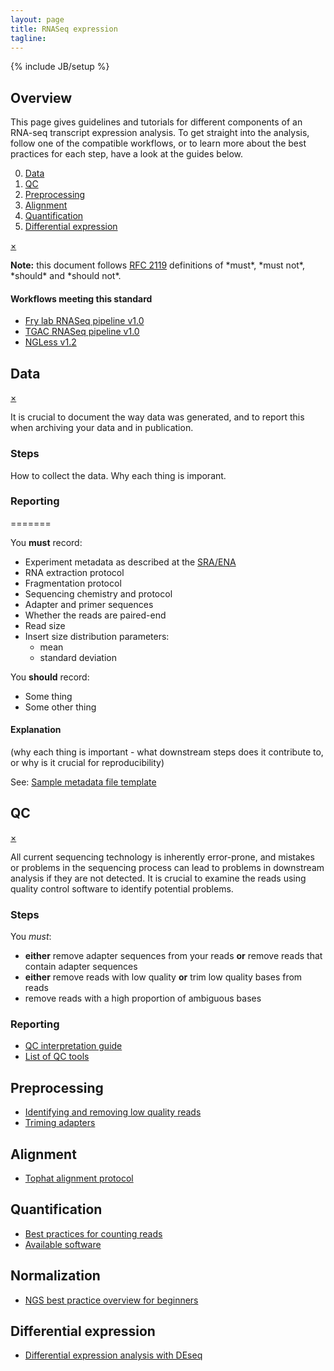 ```yaml
---
layout: page
title: RNASeq expression
tagline:
---
```

{% include JB/setup %}

## Overview

This page gives guidelines and tutorials for different components of an RNA-seq transcript expression analysis. To get straight into the analysis, follow one of the compatible workflows, or to learn more about the best practices for each step, have a look at the guides below.

0. [Data](#data)
1. [QC](#qc)
2. [Preprocessing](#preprocessing)
3. [Alignment](#alignment)
4. [Quantification](#quantification)
5. [Differential expression](#differential-expression)


<div class="alert-message warning block-message">
  <a class="close" href="#">×</a>
  <p><strong>Note:</strong> this document follows <a href="https://www.ietf.org/rfc/rfc2119.txt">RFC 2119</a> definitions of *must*, *must not*, *should* and *should not*.</p>
</div>

#### Workflows meeting this standard

- [Fry lab RNASeq pipeline v1.0](http://blahah.net/orb14_bestpractice/workflows/rnaseq_expression/frylab_v1.0.html)
- [TGAC RNASeq pipeline v1.0]()
- [NGLess v1.2](workflows/rnaseq_expression/ngless_1.2.html)

## Data

<div class="alert-message block-message info">
  <a class="close" href="#">×</a>
  <p>It is crucial to document the way data was generated, and to report this when archiving your data and in publication.</p>
</div>

### Steps

How to collect the data. Why each thing is imporant.

### Reporting
=======

You **must** record:

- Experiment metadata as described at the [SRA/ENA](http://www.ebi.ac.uk/ena/submit/read-submission)
- RNA extraction protocol
- Fragmentation protocol
- Sequencing chemistry and protocol
- Adapter and primer sequences
- Whether the reads are paired-end
- Read size
- Insert size distribution parameters:
  - mean
  - standard deviation

You **should** record:

- Some thing
- Some other thing

#### Explanation

(why each thing is important - what downstream steps does it contribute to, or why is it crucial for reproducibility)

See: [Sample metadata file template]()

## QC

<div class="alert-message block-message info">
  <a class="close" href="#">×</a>
  <p>All current sequencing technology is inherently error-prone, and mistakes or problems in the sequencing process can lead to problems in downstream analysis if they are not detected. It is crucial to examine the reads using quality control software to identify potential problems.</p>
</div>

### Steps

You *must*:

- **either** remove adapter sequences from your reads **or** remove reads that contain adapter sequences
- **either** remove reads with low quality **or** trim low quality bases from reads
- remove reads with a high proportion of ambiguous bases

### Reporting

- [QC interpretation guide]()
- [List of QC tools]()


## Preprocessing

- [Identifying and removing low quality reads]()
- [Triming adapters](http://genomicsadventures.wordpress.com/2013/05/02/trimming-illumina-sequencing-adapters/)


## Alignment
- [Tophat alignment protocol](http://www.ncbi.nlm.nih.gov/pubmed/22383036)


## Quantification
- [Best practices for counting reads]()
- [Available software]()


## Normalization
- [NGS best practice overview for beginners](http://biorxiv.org/content/early/2014/06/19/006403)


## Differential expression
- [Differential expression analysis with DEseq](http://bioconductor.org/packages/release/bioc/vignettes/DESeq/inst/doc/DESeq.pdf)
